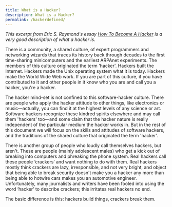 ```yaml
---
title: What is a Hacker?
description: What is a Hacker?
permalink: /hackerdefined/
---
```


<em>This excerpt from Eric S. Raymond's essay [How To Become A Hacker](http://www.catb.org/~esr/faqs/hacker-howto.html#what_is) is a very good description of what a hacker is.</em>

There is a community, a shared culture, of expert programmers and networking wizards that traces its history back through decades to the first time-sharing minicomputers and the earliest ARPAnet experiments. The members of this culture originated the term 'hacker'. Hackers built the Internet. Hackers made the Unix operating system what it is today. Hackers make the World Wide Web work. If you are part of this culture, if you have contributed to it and other people in it know who you are and call you a hacker, you're a hacker.

The hacker mind-set is not confined to this software-hacker culture. There are people who apply the hacker attitude to other things, like electronics or music&mdash;actually, you can find it at the highest levels of any science or art. Software hackers recognize these kindred spirits elsewhere and may call them 'hackers' too&mdash;and some claim that the hacker nature is really independent of the particular medium the hacker works in. But in the rest of this document we will focus on the skills and attitudes of software hackers, and the traditions of the shared culture that originated the term 'hacker'.

There is another group of people who loudly call themselves hackers, but aren't. These are people (mainly adolescent males) who get a kick out of breaking into computers and phreaking the phone system. Real hackers call these people ‘crackers’ and want nothing to do with them. Real hackers mostly think crackers are lazy, irresponsible, and not very bright, and object that being able to break security doesn't make you a hacker any more than being able to hotwire cars makes you an automotive engineer. Unfortunately, many journalists and writers have been fooled into using the word ‘hacker’ to describe crackers; this irritates real hackers no end.

The basic difference is this: hackers build things, crackers break them.
